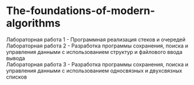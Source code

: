 # The-foundations-of-modern-algorithms
Лабораторная работа 1 - Программная реализация стеков и очередей  
Лабораторная работа 2 - Разработка программы сохранения, поиска и управления данными с использованием структур и файлового ввода вывода  
Лабораторная работа 3 - Разработка программы сохранения, поиска и управления данными с использованием односвязных и двухсвязных списков  
